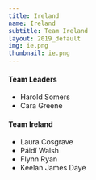 ```yaml
---
title: Ireland
name: Ireland
subtitle: Team Ireland
layout: 2019_default
img: ie.png
thumbnail: ie.png
---
```


#### Team Leaders
* Harold Somers
* Cara Greene

#### Team Ireland
* Laura Cosgrave
* Páidí Walsh
* Flynn Ryan
* Keelan James Daye